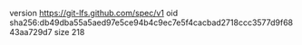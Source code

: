 version https://git-lfs.github.com/spec/v1
oid sha256:db49dba55a5aed97e5ce94b4c9ec7e5f4cacbad2718ccc3577d9f6843aa729d7
size 218
